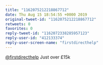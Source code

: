 ```yaml
---
title: "1162075212218867712"
date: Thu Aug 15 18:54:55 +0000 2019
original-tweet-id: "1162075212218867712"
retweets: 0
favorites: 0
reply-tweet-id: "1162072338285957123"
reply-user-id: "412133374"
reply-user-screen-name: "firstdirecthelp"
---
```

<a href="https://twitter.com/firstdirecthelp">@firstdirecthelp</a> Just over £15k
